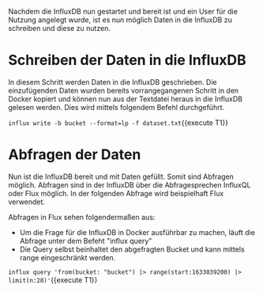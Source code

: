 Nachdem die InfluxDB nun gestartet und bereit ist und ein User für die Nutzung angelegt wurde, ist es nun möglich Daten in die InfluxDB zu schreiben und diese zu nutzen.

# Schreiben der Daten in die InfluxDB

In diesem Schritt werden Daten in die InfluxDB geschrieben. Die einzufügenden Daten wurden bereits vorrangegangenen Schritt in den Docker kopiert und können nun aus der Textdatei heraus in die InfluxDB gelesen werden. Dies wird mittels folgendem Befehl durchgeführt.

`influx write -b bucket --format=lp -f dataset.txt`{{execute T1}}

# Abfragen der Daten

Nun ist die InfluxDB bereit und mit Daten gefüllt. Somit sind Abfragen möglich. Abfragen sind in der InfluxDB über die Abfragesprechen InfluxQL oder Flux möglich. In der folgenden Abfrage wird beispielhaft Flux verwendet. 

Abfragen in Flux sehen folgendermaßen aus:
 - Um die Frage für die InfluxDB in Docker ausführbar zu machen, läuft die Abfrage unter dem Befeht "influx query"
 - Die Query selbst beinhaltet den abgefragten Bucket und kann mittels range eingeschränkt werden.

`influx query 'from(bucket: "bucket") |> range(start:1633039200) |> limit(n:20)'`{{execute T1}}